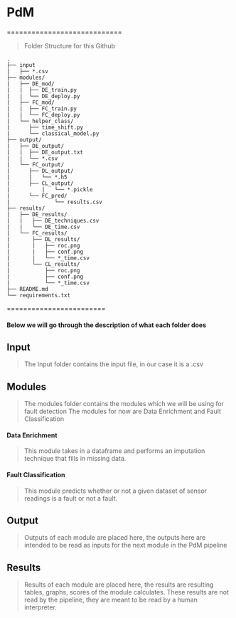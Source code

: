 # PdM
============================

> Folder Structure for this Github

    .
    ├── input
    | 	├── *.csv                   
    ├── modules/
    |	├── DE_mod/
    |	|  ├── DE_train.py
    |	|  └── DE_deploy.py
    |	├── FC_mod/
    |	|  ├── FC_train.py
    |	|  └── FC_deploy.py
    |	└── helper_class/       
    |	   ├── time_shift.py
    |	   └── classical_model.py            
    ├── output/
    |	├── DE_output/
    |	|  ├── DE_output.txt
    |	|  └── *.csv
    |	└── FC_output/
    |	   ├── DL_output/
    |	   |   └── *.h5
    |	   ├── CL_output/
    |          |   └── *.pickle
    |	   └── FC_pred/
    |              └── results.csv                  
    ├── results/
    |   ├── DE_results/
    |   |   ├── DE_techniques.csv
    |   |   └── DE_time.csv
    |   └── FC_results/        
    |       ├── DL_results/
    |       |   ├── roc.png
    |       |   ├── conf.png
    |       |   └── *_time.csv
    |       └── CL_results/    
    |           ├── roc.png
    |           ├── conf.png
    |           └── *_time.csv                           
    ├── README.md
    └── requirements.txt



========================

#### Below we will go through the description of what each folder does

## Input

> The Input folder contains the input file, in our case it is a .csv

## Modules

> The modules folder contains the modules which we will be using for fault detection
> The modules for now are Data Enrichment and Fault Classification

#### Data Enrichment

> This module takes in a dataframe and performs an imputation technique that fills in
> missing data.

#### Fault Classification

> This module predicts whether or not a given dataset of sensor readings is a fault
> or not a fault.

## Output

> Outputs of each module are placed here, the outputs here are intended to be read as inputs for 
> the next module in the PdM pipeline

## Results 

> Results of each module are placed here, the results are resulting tables, graphs, scores of 
> the module calculates. These results are not read by the pipeline, they are meant to be read
> by a human interpreter.
